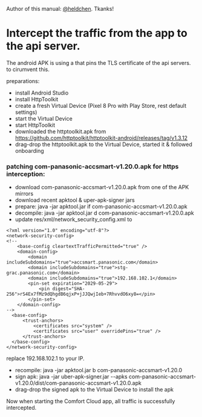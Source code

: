 Author of this manual: [@heldchen](https://github.com/heldchen). Tkanks!

# Intercept the traffic from the app to the api server. 

The android APK is using a <network-security-config> that pins the TLS certificate of the api servers. to cirumvent this.

preparations:

- install Android Studio
- install HttpToolkit
- create a fresh Virtual Device (Pixel 8 Pro with Play Store, rest default settings)
- start the Virtual Device
- start HttpToolkit
- downloaded the httptoolkit.apk from https://github.com/httptoolkit/httptoolkit-android/releases/tag/v1.3.12
- drag-drop the httptoolkit.apk to the Virtual Device, started it & followed onboarding

### patching com-panasonic-accsmart-v1.20.0.apk for https interception:

- download com-panasonic-accsmart-v1.20.0.apk from one of the APK mirrors
- download recent apktool & uper-apk-signer jars
- prepare: java -jar apktool.jar if  com-panasonic-accsmart-v1.20.0.apk
- decompile: java -jar apktool.jar d com-panasonic-accsmart-v1.20.0.apk
- update res/xml/network_security_config.xml to

```
<?xml version="1.0" encoding="utf-8"?>
<network-security-config>
<!--
    <base-config cleartextTrafficPermitted="true" />
    <domain-config>
        <domain includeSubdomains="true">accsmart.panasonic.com</domain>
        <domain includeSubdomains="true">stg-grac.panasonic.com</domain>
        <domain includeSubdomains="true">192.168.102.1</domain>
        <pin-set expiration="2029-05-29">
            <pin digest="SHA-256">rS4Ex7fMz9dQhgdB6qjxP+jJJQwjIeb+7RhvvdO6xy8=</pin>
        </pin-set>
    </domain-config>
-->
  <base-config>
      <trust-anchors>
          <certificates src="system" />
          <certificates src="user" overridePins="true" />
      </trust-anchors>
  </base-config>
</network-security-config>
```
replace 192.168.102.1 to your IP.

- recompile: java -jar apktool.jar b com-panasonic-accsmart-v1.20.0
- sign apk: java -jar uber-apk-signer.jar --apks com-panasonic-accsmart-v1.20.0/dist/com-panasonic-accsmart-v1.20.0.apk
- drag-drop the signed apk to the Virtual Device to install the apk

Now when starting the Comfort Cloud app, all traffic is successfully intercepted.
